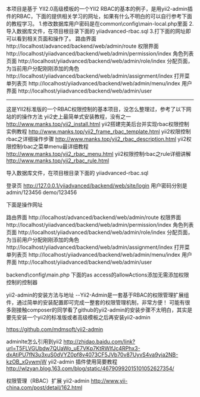本项目是基于 YII2.0高级模板的一个YII2 RBAC的基本的例子，是用yii2-admin插件的RBAC，下面的提供相关学习的网址，如果有什么不明白的可以自行参考下面的教程学习。
1.修改数据库用户密码是在common\config\main-local.php里面
2.导入数据库文件，在项目根目录下面的   yiiadvanced-rbac.sql
3.打下面的网址即可以看到相关页面和操作了。
路由界面  http://localhost/advanced/backend/web/admin/route
权限界面 http://localhost/yiiadvanced/backend/web/admin/permission/index
角色列表页面  http://localhost/yiiadvanced/backend/web/admin/role/index
分配页面，为当前用户分配刚刚添加的角色  http://localhost/yiiadvanced/backend/web/admin/assignment/index 
打开菜单列表页  http://localhost/yiiadvanced/backend/web/admin/menu/index
用户界面  http://localhost/yiiadvanced/backend/web/admin/user

--------------------------------------------------------------------------------



这是YII2标准版的一个RBAC权限控制的基本项目，没怎么整理过，参考了以下网站的的操作方法
yii2史上最简单式安装教程，没有之一  http://www.manks.top/yii2_install.html
yii2搭建完美后台并实现rbac权限控制实例教程  http://www.manks.top/yii2_frame_rbac_template.html
yii2权限控制rbac之详细操作步骤   http://www.manks.top/yii2_rbac_description.html
yii2权限控制rbac之菜单menu最详细教程  http://www.manks.top/yii2_rbac_menu.html
yii2权限控制rbac之rule详细讲解   http://www.manks.top/yii2_rbac_rule.html


导入数据库文件，在项目根目录下面的   yiiadvanced-rbac.sql


登录页
http://127.0.0.1/yiiadvanced/backend/web/site/login
用户密码分别是admin/123456    demo/123456

  
下面是操作网址

路由界面  http://localhost/advanced/backend/web/admin/route
权限界面 http://localhost/yiiadvanced/backend/web/admin/permission/index
角色列表页面  http://localhost/yiiadvanced/backend/web/admin/role/index
分配页面，为当前用户分配刚刚添加的角色  http://localhost/yiiadvanced/backend/web/admin/assignment/index 
打开菜单列表页  http://localhost/yiiadvanced/backend/web/admin/menu/index
用户界面  http://localhost/yiiadvanced/backend/web/admin/user


backend\config\main.php 下面的as access的allowActions添加无需添加权限控制的控制器 

yii2-admin的安装方法与地址 --Yii2-Admin是一套基于RBAC的权限管理扩展组件，通过简单的安装配置即可完成一整套的权限管理机制，非常方便！
可能有很多刚接触composer的同学看了github的yii2-admin的安装步骤不太明白，其实是要先安装一个yii2的标准版或者高级模板之后再安装yii2-admin

https://github.com/mdmsoft/yii2-admin

adminlte怎么引用到yii2  http://zhidao.baidu.com/link?url=T5FLVGUbdw7QUaWo_uE7VKp7KtRWIfJc4RPhx3-dxAtjPU7fN3u3xuS0dVYZ0pf8v4073CF5JVb70v87UyvS4va9yia2NB-kzOB_xGywmjW
yii2-admin 插件使用简要教程    http://wlzyan.blog.163.com/blog/static/46790992015101052627354/

权限管理（RBAC）扩展 yii2-admin http://www.yii-china.com/post/detail/162.html

